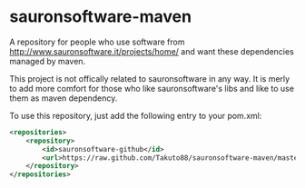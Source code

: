 sauronsoftware-maven
====================

A repository for people who use software from http://www.sauronsoftware.it/projects/home/ and want these dependencies managed by maven.

This project is not offically related to sauronsoftware in any way. It is merly to add more comfort for those who like sauronsoftware's libs
and like to use them as maven dependency.

To use this repository, just add the following entry to your pom.xml:

```xml
<repositories>
	<repository>
        <id>sauronsoftware-github</id>
        <url>https://raw.github.com/Takuto88/sauronsoftware-maven/master/releases</url>
    </repository>
</repositories>
```
